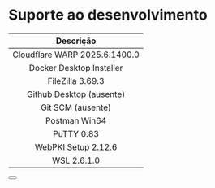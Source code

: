 <script setup>
  import Button from "/components/Button.vue";
</script>

# Suporte ao desenvolvimento

|           Descrição           |
|:-----------------------------:|
| Cloudflare WARP 2025.6.1400.0 |
|   Docker Desktop Installer    |
|       FileZilla 3.69.3        |
|   Github Desktop  (ausente)   |
|      Git SCM  (ausente)       |
|         Postman Win64         |
|          PuTTY 0.83           |
|      WebPKI Setup 2.12.6      |
|          WSL 2.6.1.0          |

<Button URL="#1" type="KIT" name="Suporte ao desenvolvimento" />
